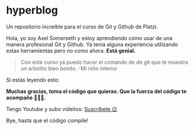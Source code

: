 # hyperblog
Un repositorio increible para el curso de Git y Github de Platzi.

Hola, yo soy Axel Somerseth y estoy aprendiendo cómo usar de una manera profesional Git y Github. Ya tenía alguna experiencia utilizando estas herramientas pero no como ahora. **Está genial.**

> Con este curso ya puedo hacer el comando de de git que te muestra un arbolito bien bonito.
-Mi niño interior

Si estás leyendo esto: 

**Muchas gracias, toma el código que quieras. Que la fuerza del código te acompañe 👨🏻‍💻.**

Tengo Youtube y subo videitos: [Suscribete 😉](https://www.youtube.com/user/axelsomerseth/)

Bye, hasta que el código compile!